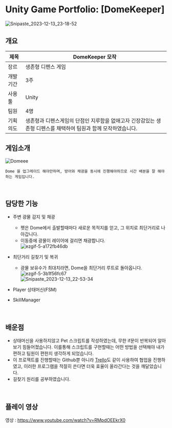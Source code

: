 # Unity Game Portfolio: [DomeKeeper] 
![Snipaste_2023-12-13_23-18-52](https://github.com/21jae/DomeKeeper/assets/90013449/32891ce8-d2d4-4a34-bef4-1c2d85f51705) </br>

## 개요
제목 | DomeKeeper 모작 
------------ | ------------- 
장르 | 생존형 디펜스 게임
개발 기간 | 3주
사용 툴 | Unity
팀원 | 4명
기획 의도 | 생존형과 디펜스게임의 단점인 지루함을 없애고자 긴장감있는 생존형 디펜스를 채택하여 팀원과 함께 모작하였습니다.</br>

## 게임소개
![Domeee](https://github.com/21jae/DomeKeeper/assets/90013449/5a608277-ad74-4a4c-b306-8306d1cb4f44) </br>
```Dome 안에서 웨이브마다 몰려오는 적들을 막아내면 승리하는 게임입니다. 이를 위해 Player는 지하에서 광물을 채광하며 얻은 광물로
Dome 을 업그레이드 해야만하며, 방어와 채광을 동시에 진행해야하므로 시간 배분을 잘 해야하는 게임입니다.
```
</br>


## 담당한 기능
* 주변 광물 감지 및 채광
  * 펫은 Dome에서 출발할때마다 새로운 목적지를 얻고, 그 위치로 최단거리로 나아갑니다.
  * 이동중에 광물이 레이어에 걸리면 채광합니다. </br>
  ![ezgif-5-a172fb46db](https://github.com/21jae/DomeKeeper/assets/90013449/c053abf6-e661-441d-8a30-362b57695f23) </br>
  
* 최단거리 길찾기 및 복귀 </br>
  * 광물 보유수가 최대치라면, Dome을 최단거리 루트로 돌아옵니다. </br>
  ![ezgif-5-3b1f56fc67](https://github.com/21jae/DomeKeeper/assets/90013449/f134b0de-4742-454b-849e-094c3ea848a7) </br>
  ![Snipaste_2023-12-13_22-53-34](https://github.com/21jae/DomeKeeper/assets/90013449/878f2562-46b8-4e5e-b520-5f95e02b588f) </br>
* Player 상태머신(FSM)
* SkillManager
</br>

## 배운점
* 상태머신을 사용하지않고 Pet 스크립트를 작성하였는데, 무한 if문이 반복되어 알아보기 힘들어졌습니다. 이를통해 스크립트를 구현할때는 어떤 방법을 선택해야 내가 편하고 팀원이 편한지 생각하게 되었습니다.
* 이 프로젝트를 진행할때는 Github뿐 아니라 [Trello](https://trello.com/b/QUnailvm/domekeeper)도 같이 사용하여 협업을 진행하였고, 이러한 프로그램을 적절히 쓴다면 더욱 효율이 올라간다는 것을 깨달았습니다.
* 길찾기 원리를 공부하였습니다.
</br>

## 플레이 영상
영상 : https://www.youtube.com/watch?v=RMpdOEEkrX0





